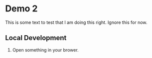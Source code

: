 # Demo 2

This is some text to test that I am doing this right. Ignore this for now. 

## Local Development
1. Open something in your brower.